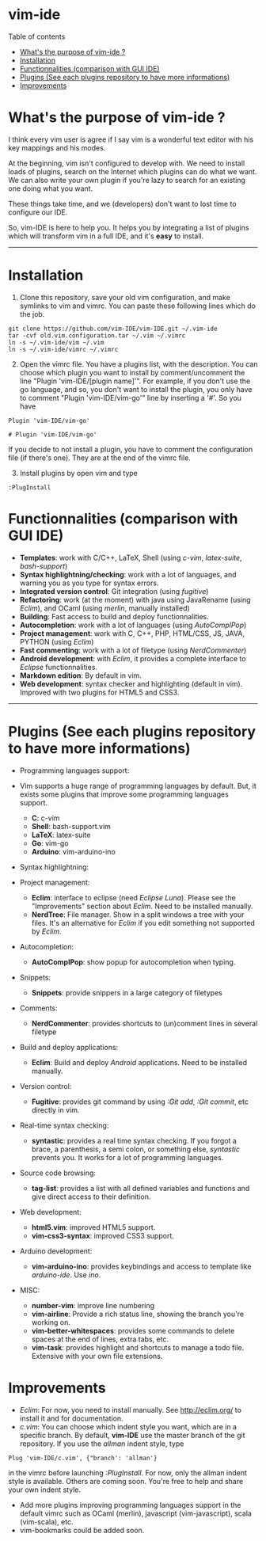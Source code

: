 vim-ide
=====================

Table of contents

- [What's the purpose of vim-ide ?](#)
- [Installation](#)
- [Functionnalities (comparison with GUI IDE)](#)
- [Plugins (See each plugins repository to have more informations)](#)
- [Improvements](#)

What's the purpose of vim-ide ?
==========================
I think every vim user is agree if I say vim is a wonderful text editor with his key mappings and his modes.

At the beginning, vim isn't configured to develop with. We need to install loads of plugins, search on the Internet which plugins can do what we want.
We can also write your own plugin if you're lazy to search for an existing one doing what you want.

These things take time, and we (developers) don't want to lost time to configure our IDE.

So, vim-IDE is here to help you. It helps you by integrating a list of plugins which will transform vim in a full IDE, and it's **easy** to install.

------------------
Installation
==========

 1. Clone this repository, save your old vim configuration, and make symlinks to vim and vimrc. You can paste these following lines which do the job.
  ```
  git clone https://github.com/vim-IDE/vim-IDE.git ~/.vim-ide
  tar -cvf old.vim.configuration.tar ~/.vim ~/.vimrc
  ln -s ~/.vim-ide/vim ~/.vim
  ln -s ~/.vim-ide/vimrc ~/.vimrc
  ```

 2. Open the vimrc file. You have a plugins list, with the description.
 You can choose which plugin you want to install by comment/uncomment the line "Plugin 'vim-IDE/[plugin name]'".  For example, if you don't use the go language, and so, you don't want to install the plugin, you only have to comment "Plugin 'vim-IDE/vim-go'" line by inserting a '#'. So you have
 ```
 Plugin 'vim-IDE/vim-go'
 ```

 ```
 # Plugin 'vim-IDE/vim-go'
 ```
If you decide to not install a plugin, you have to comment the configuration file (if there's one). They are at the end of the vimrc file.

 3. Install plugins by open vim and type
```
:PlugInstall
```

Functionnalities (comparison with GUI IDE)
===================================

 - **Templates**: work with C/C++, LaTeX, Shell (using *c-vim*, *latex-suite*, *bash-support*)
 - **Syntax highlightning/checking**: work with a lot of languages, and warning you as you type for syntax errors.
 - **Integrated version control**: Git integration (using *fugitive*)
 - **Refactoring**: work (at the moment) with java using JavaRename (using *Eclim*), and OCaml (using *merlin*, manually installed)
 - **Building**: Fast access to build and deploy functionnalities.
 - **Autocompletion**: work with a lot of languages (using *AutoComplPop*)
 - **Project management**: work with C, C++, PHP, HTML/CSS, JS, JAVA, PYTHON (using *Eclim*)
 - **Fast commenting**: work with a lot of filetype (using *NerdCommenter*)
 - **Android development**: with *Eclim*, it provides a complete interface to *Eclipse* functionnalities.
 - **Markdown edition**: By default in vim.
 - **Web development**: syntax checker and highlighting (default in vim).
   Improved with two plugins for HTML5 and CSS3.

-------------------
Plugins (See each plugins repository to have more informations)
=======
- Programming languages support:
- Vim supports a huge range of programming languages by default. But, it exists some plugins that improve some programming languages support.
	- **C**: c-vim
	- **Shell**: bash-support.vim
	- **LaTeX**: latex-suite
	- **Go**: vim-go
  - **Arduino**: vim-arduino-ino

- Syntax highlightning:

- Project management:
	- **Eclim**: interface to eclipse (need *Eclipse Luna*). Please see the "Improvements" section about *Eclim*. Need to be installed manually.
	- **NerdTree**: File manager. Show in a split windows a tree with your files. It's an alternative for *Eclim* if you edit something not supported by *Eclim*.

- Autocompletion:
	- **AutoComplPop**: show popup for autocompletion when typing.

- Snippets:
	- **Snippets**: provide snippers in a large category of filetypes

- Comments:
	- **NerdCommenter**: provides shortcuts to (un)comment lines in several filetype

- Build and deploy applications:
	- **Eclim**: Build and deploy *Android* applications. Need to be installed manually.

- Version control:
	- **Fugitive**: provides git command by using *:Git add*, *:Git commit*, etc directly in vim.

- Real-time syntax checking:
	- **syntastic**: provides a real time syntax checking. If you forgot a brace, a parenthesis, a semi colon, or something else, *syntastic* prevents you. It works for a lot of programming languages.

- Source code browsing:
	- **tag-list**: provides a list with all defined variables and functions and give direct access to their definition.

- Web development:
	- **html5.vim**: improved HTML5 support.
	- **vim-css3-syntax**: improved CSS3 support.

- Arduino development:
	- **vim-arduino-ino**: provides keybindings and access to template like *arduino-ide*. Use *ino*.

- MISC:
	- **number-vim**: improve line numbering
	- **vim-airline**: Provide a rich status line, showing the branch you're working on.
	- **vim-better-whitespaces**: provides some commands to delete spaces at the end of lines, extra tabs, etc.
	- **vim-task**: provides highlight and shortcuts to manage a todo file. Extensive with your own file extensions.

Improvements
=================================================

 - *Eclim*: For now, you need to install manually. See http://eclim.org/ to install it and for documentation.
 - *c.vim*: You can choose which indent style you want, which are in a specific branch. By default, **vim-IDE** use the master branch of the git repository. If you use the *allman* indent style, type
 ```
 Plug 'vim-IDE/c.vim', {"branch': 'allman'}
 ```
 in the vimrc before launching *:PlugInstall*.
 For now, only the allman indent style is available. Others are coming soon. You're free to help and share your own indent style.
 - Add more plugins improving programming languages support in the default vimrc such as OCaml (merlin), javascript (vim-javascript), scala (vim-scala), etc.
 - vim-bookmarks could be added soon.
